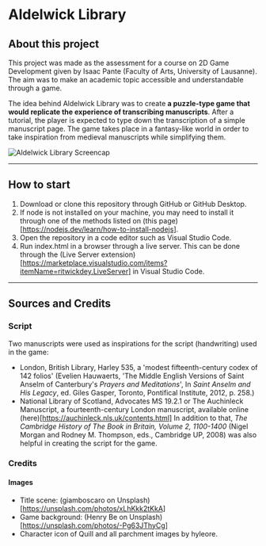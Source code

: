 # Aldelwick Library
## About this project
This project was made as the assessment for a course on 2D Game Development given by Isaac Pante (Faculty of Arts, University of Lausanne). The aim was to make an academic topic accessible and understandable through a game.

The idea behind Aldelwick Library was to create **a puzzle-type game that would replicate the experience of transcribing manuscripts**.
After a tutorial, the player is expected to type down the transcription of a simple manuscript page.
The game takes place in a fantasy-like world in order to take inspiration from medieval manuscripts while simplifying them.

![Aldelwick Library Screencap](https://i.imgur.com/hRsUfP5.png "Aldelwick Library Level 1")

***
## How to start
1. Download or clone this repository through GitHub or GitHub Desktop.
2. If node is not installed on your machine, you may need to install it through one of the methods listed on (this page)[https://nodejs.dev/learn/how-to-install-nodejs].
3. Open the repository in a code editor such as Visual Studio Code.
4. Run index.html in a browser through a live server. This can be done through the (Live Server extension)[https://marketplace.visualstudio.com/items?itemName=ritwickdey.LiveServer] in Visual Studio Code.

***
## Sources and Credits
### Script
Two manuscripts were used as inspirations for the script (handwriting) used in the game:
- London, British Library, Harley 535, a 'modest fifteenth-century codex of 142 folios' (Evelien Hauwaerts, 'The Middle English Versions of Saint Anselm of Canterbury's *Prayers and Meditations*', In *Saint Anselm and His Legacy*, ed. Giles Gasper, Toronto, Pontifical Institute, 2012, p. 258.)
- National Library of Scotland, Advocates MS 19.2.1 or The Auchinleck Manuscript, a fourteenth-century London manuscript, available online (here)[https://auchinleck.nls.uk/contents.html]
In addition to that, *The Cambridge History of The Book in Britain, Volume 2, 1100-1400* (Nigel Morgan and Rodney M. Thompson, eds., Cambridge UP, 2008) was also helpful in creating the script for the game.
### Credits
#### Images
- Title scene: (giamboscaro on Unsplash)[https://unsplash.com/photos/xLhKkk2tKkA]
- Game background: (Henry Be on Unsplash)[https://unsplash.com/photos/-Pg63JThyCg]
- Character icon of Quill and all parchment images by hyleore.